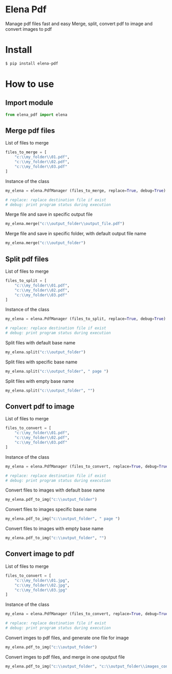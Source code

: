 # Elena Pdf
Manage pdf files fast and easy
Merge, split, convert pdf to image and convert images to pdf

# Install 
```bash
$ pip install elena-pdf
```

# How to use

## Import module
``` python
from elena_pdf import elena
```

## Merge pdf files

List of files to merge
``` python
files_to_merge = [
    "c:\\my_folder\\01.pdf",
    "c:\\my_folder\\02.pdf",
    "c:\\my_folder\\03.pdf"
]
```

Instance of the class
``` python
my_elena = elena.PdfManager (files_to_merge, replace=True, debug=True)

# replace: replace destination file if exist
# debug: print program status during execution
```

Merge file and save in specific output file
``` python
my_elena.merge("c:\\output_folder\\output_file.pdf")
```

Merge file and save in specific folder, with default output file name
``` python
my_elena.merge("c:\\output_folder")
```

## Split pdf files

List of files to merge
``` python
files_to_split = [
    "c:\\my_folder\\01.pdf",
    "c:\\my_folder\\02.pdf",
    "c:\\my_folder\\03.pdf"
]
```

Instance of the class
``` python
my_elena = elena.PdfManager (files_to_split, replace=True, debug=True)

# replace: replace destination file if exist
# debug: print program status during execution
```

Split files with default base name
``` python
my_elena.split("c:\\output_folder")
```

Split files with specific base name
``` python
my_elena.split("c:\\output_folder", " page ")
```

Split files with empty base name
``` python
my_elena.split("c:\\output_folder", "")
```

## Convert pdf to image

List of files to merge
``` python
files_to_convert = [
    "c:\\my_folder\\01.pdf",
    "c:\\my_folder\\02.pdf",
    "c:\\my_folder\\03.pdf"
]
```

Instance of the class
``` python
my_elena = elena.PdfManager (files_to_convert, replace=True, debug=True)

# replace: replace destination file if exist
# debug: print program status during execution
```

Convert files to images with default base name
``` python
my_elena.pdf_to_img("c:\\output_folder")
```

Convert files to images specific base name
``` python
my_elena.pdf_to_img("c:\\output_folder", " page ")
```

Convert files to images with empty base name
``` python
my_elena.pdf_to_img("c:\\output_folder", "")
```

## Convert image to pdf

List of files to merge
``` python
files_to_convert = [
    "c:\\my_folder\\01.jpg",
    "c:\\my_folder\\02.jpg",
    "c:\\my_folder\\03.jpg"
]
```

Instance of the class
``` python
my_elena = elena.PdfManager (files_to_convert, replace=True, debug=True)

# replace: replace destination file if exist
# debug: print program status during execution
```

Convert imges to pdf files, and generate one file for image
``` python
my_elena.pdf_to_img("c:\\output_folder")
```

Convert imges to pdf files, and merge in one oputput file
``` python
my_elena.pdf_to_img("c:\\output_folder", "c:\\output_folder\\images_converted.pdf")
```
